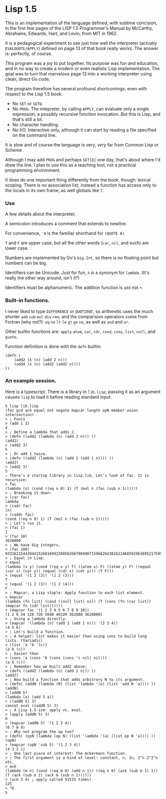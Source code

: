 # Lisp 1.5

This is an implementation of the language defined, with sublime concision, in the first few pages of the LISP 1.5 Programmer's Manual by McCarthy, Abrahams, Edwards, Hart, and Levin, from MIT in 1962.

It is a pedagogical experiment to see just how well the interpreter (actually `EVALQUOTE/APPLY`) defined on page 13 of that book really works. The answer is: perfectly, of course.

This program was a joy to put together. Its purpose was fun and education, and in no way to create a modern or even realistic Lisp implementation. The goal was to turn that marvelous page 13 into a working interpreter using clean, direct Go code.

The program therefore has several profound shortcomings, even with respect to the Lisp 1.5 book:

- No `SET` or `SETQ`.
- No `PROG`. The intepreter, by calling `APPLY`, can evaluate only a single expression, a possibly recursive function invocation. But this is Lisp, and that's still a lot.
- No character handling.
- No I/O. Interactive only, although it can start by reading a file specified on the command line.

It is slow and of course the language is very, _very_ far from Common Lisp or Scheme.

Although I may add `PROG` and perhaps `SET[Q]` one day, that's about where I'd draw the line. I plan to use this as a teaching tool, not a practical programming environment.

It does do one important thing differently from the book, though: lexical scoping. There is no association list; instead a function has access only to the locals in its own frame, as well globals like `T`.

### Use

A few details about the interpreter.

A semicolon introduces a comment that extends to newline.

For convenience, `'A` is the familiar shorthand for `(QUOTE A)`

`T` and `F` are upper case, but all the other words (`car`, `nil`, and such) are lower case.

Numbers are implemented by Go's `big.Int`, so there is no floating point but numbers can be big.

Identifiers can be Unicode. Just for fun, `λ` is a synonym for `lambda`. (It's really the other way around, isn't it?)

Identifiers must be alphanumeric. The addition function is `add` not `+`.

### Built-in functions.

I never liked to type `DIFFERENCE` or `QUOTIENT`, so arithmetic uses the much shorter `add` `sub` `mul` `div` `rem`, and the comparision operators come from Fortran (why not?): `eq` `ne` `lt` `le` `gt` `ge` `ne`, as well as `and` and `or`.

Other builtin functions are: `apply` `atom`, `car`, `cdr`, `cond`, `cons`, `list`, `null`, and `quote`.

Function definition is done with the `defn` builtin:

	(defn (
		(add2 (λ (n) (add 2 n)))
		(add4 (λ (n) (add2 (add2 n))))
	))


### An example session.

Here is a typescript. There is a library in `lib.lisp`; passing it as an argument causes `lisp` to load it before reading standard input.

	% lisp lib.lisp
	(fac gcd ack equal not negate mapcar length opN member union intersection)
	> ; Funcs
	> (add 1 3)
	4
	> ; Define a lambda that adds 2.
	> (defn ((add2 (lambda (n) (add 2 n))) ))
	(add2)
	> (add2 3)
	5
	> ; Or add 1 twice.
	> (defn ((add2 (lambda (n) (add 1 (add 1 n)))) ))
	(add2)
	> (add2 3)
	5
	; There's a startup library in lisp.lib. Let's look at fac. It is recursive:
	> fac
	(lambda (n) (cond ((eq n 0) 1) (T (mul n (fac (sub n 1))))))
	> ; Breaking it down:
	> (car fac)
	lambda
	> (cadr fac)
	(n)
	> (caddr fac)
	(cond ((eq n 0) 1) (T (mul n (fac (sub n 1)))))
	> ; Let's run it.
	> (fac 1)
	1
	> (fac 10)
	3628800
	> ; We have big integers.
	> (fac 100)
	93326215443944152681699238856266700490715968264381621468592963895217599993229915608941463976156518286253697920827223758251185210916864000000000000000000000000
	> ; Equal in Lisp.
	> equal
	(lambda (x y) (cond ((eq x y) T) ((atom x) F) ((atom y) F) ((equal (car x) (car y)) (equal (cdr x) (cdr y))) (T F)))
	> (equal '(1 2 (3)) '(1 2 (3)))
	T
	> (equal '(1 2 (3)) '(1 2 (4)))
	F
	> ; Mapcar, a Lisp staple: Apply function to each list element.
	> mapcar
	(lambda (fn list) (cond ((null list) nil) (T (cons (fn (car list)) (mapcar fn (cdr list))))))
	> (mapcar fac '(1 2 3 4 5 6 7 8 9 10))
	(1 2 6 24 120 720 5040 40320 362880 3628800)
	> ; Using a lambda directly.
	> (mapcar '(lambda (n) (add 1 (add 1 n))) '(2 3 4))
	(4 5 6)
	> ; Let's build a function.
	> ; A helper: list makes it easier than using cons to build long lists. (Variadic)
	> (list 'a 'b '(c))
	(a b (c))
	> ; Easier than
	> (cons 'a (cons 'b (cons (cons 'c nil) nil)))
	(a b (c))
	> ; Remember how we built add2 above:
	> (defn ((add2 (lambda (n) (add 2 n))) ))
	(add2)
	> ; Now build a function that adds arbitrary N to its argument.
	> (defn( (addN (lambda (N) (list 'lambda '(a) (list 'add N 'a)))) ))
	(addN)
	> (addN 5)
	(lambda (a) (add 5 a))
	> ((addN 5) 3)
	cannot eval ((addN 5) 3)
	> ; A Lisp 1.5-ism: apply vs. eval.
	> (apply (addN 5) 3)
	8
	> (mapcar (addN 5) '(1 2 3 4))
	(6 7 8 9)
	> ; Why not program the op too?
	> (defn( (opN (lambda (op N) (list 'lambda '(a) (list op N 'a)))) ))
	(opN)
	> (mapcar (opN 'sub 5) '(1 2 3 4))
	(4 3 2 1)
	> ; One last piece of interest: The Ackermann function.
	> ; The first argument is a kind of level: constant, n, 2n, 2^n 2^2^n etc.
	> ack
	(lambda (m n) (cond ((eq m 0) (add n 1)) ((eq n 0) (ack (sub m 1) 1)) (T (ack (sub m 1) (ack m (sub n 1))))))
	> (ack 3 4) ; apply called 51535 times!
	125
	> ^D
	%
